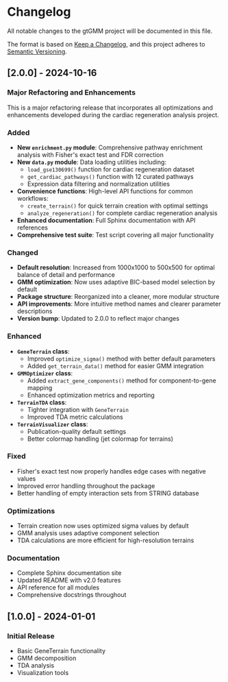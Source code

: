 # Changelog

All notable changes to the gtGMM project will be documented in this file.

The format is based on [Keep a Changelog](https://keepachangelog.com/en/1.0.0/),
and this project adheres to [Semantic Versioning](https://semver.org/spec/v2.0.0.html).

## [2.0.0] - 2024-10-16

### Major Refactoring and Enhancements

This is a major refactoring release that incorporates all optimizations and enhancements developed during the cardiac regeneration analysis project.

### Added

- **New `enrichment.py` module**: Comprehensive pathway enrichment analysis with Fisher's exact test and FDR correction
- **New `data.py` module**: Data loading utilities including:
  - `load_gse130699()` function for cardiac regeneration dataset
  - `get_cardiac_pathways()` function with 12 curated pathways
  - Expression data filtering and normalization utilities
- **Convenience functions**: High-level API functions for common workflows:
  - `create_terrain()` for quick terrain creation with optimal settings
  - `analyze_regeneration()` for complete cardiac regeneration analysis
- **Enhanced documentation**: Full Sphinx documentation with API references
- **Comprehensive test suite**: Test script covering all major functionality

### Changed

- **Default resolution**: Increased from 1000x1000 to 500x500 for optimal balance of detail and performance
- **GMM optimization**: Now uses adaptive BIC-based model selection by default
- **Package structure**: Reorganized into a cleaner, more modular structure
- **API improvements**: More intuitive method names and clearer parameter descriptions
- **Version bump**: Updated to 2.0.0 to reflect major changes

### Enhanced

- **`GeneTerrain` class**: 
  - Improved `optimize_sigma()` method with better default parameters
  - Added `get_terrain_data()` method for easier GMM integration
- **`GMMOptimizer` class**:
  - Added `extract_gene_components()` method for component-to-gene mapping
  - Enhanced optimization metrics and reporting
- **`TerrainTDA` class**:
  - Tighter integration with `GeneTerrain`
  - Improved TDA metric calculations
- **`TerrainVisualizer` class**:
  - Publication-quality default settings
  - Better colormap handling (jet colormap for terrains)

### Fixed

- Fisher's exact test now properly handles edge cases with negative values
- Improved error handling throughout the package
- Better handling of empty interaction sets from STRING database

### Optimizations

- Terrain creation now uses optimized sigma values by default
- GMM analysis uses adaptive component selection
- TDA calculations are more efficient for high-resolution terrains

### Documentation

- Complete Sphinx documentation site
- Updated README with v2.0 features
- API reference for all modules
- Comprehensive docstrings throughout

## [1.0.0] - 2024-01-01

### Initial Release

- Basic GeneTerrain functionality
- GMM decomposition
- TDA analysis
- Visualization tools

